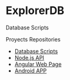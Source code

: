 # ExplorerDB

Database Scripts

Proyects Repositories

- [Database Scripts](https://github.com/AntonioAlejandro01/ExplorerDB)
- [Node.js API](https://github.com/AntonioAlejandro01/Explorer-API)
- [Angular Web Page](https://github.com/AntonioAlejandro01/explorer-web)
- [Android APP](https://github.com/AntonioAlejandro01/ExpplorerApp)
